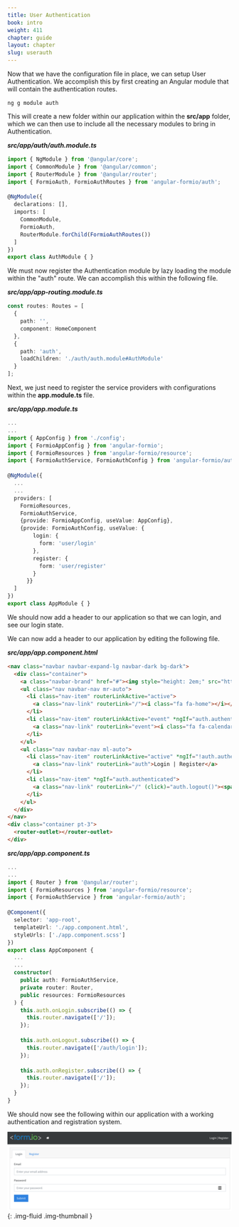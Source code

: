 ```yaml
---
title: User Authentication
book: intro
weight: 411
chapter: guide
layout: chapter
slug: userauth
---
```

Now that we have the configuration file in place, we can setup User Authentication. We accomplish this by first creating an Angular module that will contain the authentication routes.

```
ng g module auth
```

This will create a new folder within our application within the **src/app** folder, which we can then use to include all the necessary modules to bring in Authentication.

***src/app/auth/auth.module.ts***
```ts
import { NgModule } from '@angular/core';
import { CommonModule } from '@angular/common';
import { RouterModule } from '@angular/router';
import { FormioAuth, FormioAuthRoutes } from 'angular-formio/auth';

@NgModule({
  declarations: [],
  imports: [
    CommonModule,
    FormioAuth,
    RouterModule.forChild(FormioAuthRoutes())
  ]
})
export class AuthModule { }
```

We must now register the Authentication module by lazy loading the module within the "auth" route. We can accomplish this within the following file.

***src/app/app-routing.module.ts***
```ts
const routes: Routes = [
  {
    path: '',
    component: HomeComponent
  },
  {
    path: 'auth',
    loadChildren: './auth/auth.module#AuthModule'
  }
];
```

Next, we just need to register the service providers with configurations within the **app.module.ts** file.

***src/app/app.module.ts***
```ts
...
...
import { AppConfig } from './config';
import { FormioAppConfig } from 'angular-formio';
import { FormioResources } from 'angular-formio/resource';
import { FormioAuthService, FormioAuthConfig } from 'angular-formio/auth';

@NgModule({
  ...
  ...
  providers: [
    FormioResources,
    FormioAuthService,
    {provide: FormioAppConfig, useValue: AppConfig},
    {provide: FormioAuthConfig, useValue: {
        login: {
          form: 'user/login'
        },
        register: {
          form: 'user/register'
        }
      }}
  ]
})
export class AppModule { }
``` 

We should now add a header to our application so that we can login, and see our login state.

We can now add a header to our application by editing the following file.

***src/app/app.component.html***
```html
<nav class="navbar navbar-expand-lg navbar-dark bg-dark">
  <div class="container">
    <a class="navbar-brand" href="#"><img style="height: 2em;" src="https://portal.form.io/images/formio-logo.png" /></a>
    <ul class="nav navbar-nav mr-auto">
      <li class="nav-item" routerLinkActive="active">
        <a class="nav-link" routerLink="/"><i class="fa fa-home"></i></a>
      </li>
      <li class="nav-item" routerLinkActive="event" *ngIf="auth.authenticated">
        <a class="nav-link" routerLink="event"><i class="fa fa-calendar"></i> Events</a>
      </li>
    </ul>
    <ul class="nav navbar-nav ml-auto">
      <li class="nav-item" routerLinkActive="active" *ngIf="!auth.authenticated">
        <a class="nav-link" routerLink="auth">Login | Register</a>
      </li>
      <li class="nav-item" *ngIf="auth.authenticated">
        <a class="nav-link" routerLink="/" (click)="auth.logout()"><span class="glyphicon glyphicon-off"></span> Logout</a>
      </li>
    </ul>
  </div>
</nav>
<div class="container pt-3">
  <router-outlet></router-outlet>
</div>
```

***src/app/app.component.ts***
```ts
...
...
import { Router } from '@angular/router';
import { FormioResources } from 'angular-formio/resource';
import { FormioAuthService } from 'angular-formio/auth';

@Component({
  selector: 'app-root',
  templateUrl: './app.component.html',
  styleUrls: ['./app.component.scss']
})
export class AppComponent {
  ...
  ...
  constructor(
    public auth: FormioAuthService,
    private router: Router,
    public resources: FormioResources
  ) {
    this.auth.onLogin.subscribe(() => {
      this.router.navigate(['/']);
    });

    this.auth.onLogout.subscribe(() => {
      this.router.navigate(['/auth/login']);
    });

    this.auth.onRegister.subscribe(() => {
      this.router.navigate(['/']);
    });
  }
}
```

We should now see the following within our application with a working authentication and registration system.

![](/assets/img/userguide/authapp.png){: .img-fluid .img-thumbnail }
